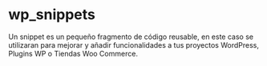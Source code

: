 # wp_snippets

Un snippet es un pequeño fragmento de código reusable, en este caso se utilizaran para mejorar y añadir funcionalidades a tus proyectos WordPress, Plugins WP o Tiendas Woo Commerce.
